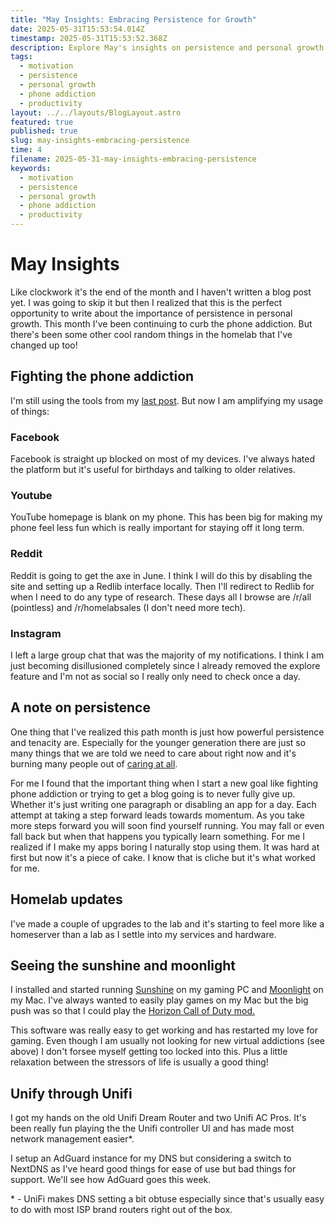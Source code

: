 ```yaml
---
title: "May Insights: Embracing Persistence for Growth"
date: 2025-05-31T15:53:54.014Z
timestamp: 2025-05-31T15:53:52.368Z
description: Explore May's insights on persistence and personal growth while tackling phone addiction and enhancing your homelab experience.
tags:
  - motivation
  - persistence
  - personal growth
  - phone addiction
  - productivity
layout: ../../layouts/BlogLayout.astro
featured: true
published: true
slug: may-insights-embracing-persistence
time: 4
filename: 2025-05-31-may-insights-embracing-persistence
keywords:
  - motivation
  - persistence
  - personal growth
  - phone addiction
  - productivity
---
```


# May Insights

Like clockwork it's the end of the month and I haven't written a blog post yet. I was going to skip it but then I realized that this is the perfect opportunity to write about the importance of persistence in personal growth. This month I've been continuing to curb the phone addiction. But there's been some other cool random things in the homelab that I've changed up too!

## Fighting the phone addiction

I'm still using the tools from my [last post](/blog/2025-04-21-april-insights-breaking-free-phone-addiction). But now I am amplifying my usage of things:

### Facebook

Facebook is straight up blocked on most of my devices. I've always hated the platform but it's useful for birthdays and talking to older relatives.

### Youtube

YouTube homepage is blank on my phone. This has been big for making my phone feel less fun which is really important for staying off it long term.

### Reddit

Reddit is going to get the axe in June. I think I will do this by disabling the site and setting up a Redlib interface locally. Then I'll redirect to Redlib for when I need to do any type of research. These days all I browse are /r/all (pointless) and /r/homelabsales (I don't need more tech).

### Instagram

I left a large group chat that was the majority of my notifications. I think I am just becoming disillusioned completely since I already removed the explore feature and I'm not as social so I really only need to check once a day.

## A note on persistence

One thing that I've realized this path month is just how powerful persistence and tenacity are. Especially for the younger generation there are just so many things that we are told we need to care about right now and it's burning many people out of [caring at all](https://dansinker.com/posts/2025-05-23-who-cares/).

For me I found that the important thing when I start a new goal like fighting phone addiction or trying to get a blog going is to never fully give up. Whether it's just writing one paragraph or disabling an app for a day. Each attempt at taking a step forward leads towards momentum. As you take more steps forward you will soon find yourself running. You may fall or even fall back but when that happens you typically learn something. For me I realized if I make my apps boring I naturally stop using them. It was hard at first but now it's a piece of cake. I know that is cliche but it's what worked for me.

## Homelab updates

I've made a couple of upgrades to the lab and it's starting to feel more like a homeserver than a lab as I settle into my services and hardware.

## Seeing the sunshine and moonlight

I installed and started running [Sunshine](https://github.com/LizardByte/Sunshine) on my gaming PC and [Moonlight](https://github.com/moonlight-stream) on my Mac. I've always wanted to easily play games on my Mac but the big push was so that I could play the [Horizon Call of Duty mod.](https://www.youtube.com/watch?v=9XZlWwM7QTg&t=30s)

This software was really easy to get working and has restarted my love for gaming. Even though I am usually not looking for new virtual addictions (see above) I don't forsee myself getting too locked into this. Plus a little relaxation between the stressors of life is usually a good thing!

## Unify through Unifi

I got my hands on the old Unifi Dream Router and two Unifi AC Pros. It's been really fun playing the the Unifi controller UI and has made most network management easier\*.

I setup an AdGuard instance for my DNS but considering a switch to NextDNS as I've heard good things for ease of use but bad things for support. We'll see how AdGuard goes this week.

\* - UniFi makes DNS setting a bit obtuse especially since that's usually easy to do with most ISP brand routers right out of the box.
